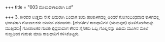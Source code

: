 +++
title = "003 ಮೇಲುದಳಕಿದಿರಾಗಿ ಬರೆ"

+++
3. ಕೌರವರ ಉತ್ತಮ ಸೇನೆ ಎದುರಾಗಿ ಬಂದಾಗ ತುರು ಹರಿಕಾಳಗದಲ್ಲಿ ಅಂದರೆ ಗೋಸಂಬಂಧವಾದ ಕಾಳಗದಲ್ಲಿ ಭಂಗಿತರಾಗಿ ಗೋಪಾಲಕರು ಯಮನ ವಶವಾದರು. [ದೇವತೆಗಳ ರಾಜಧಾನಿಗಳ (ಯಮಪುರ) ಧೂಳಿಕೋಟೆಯನ್ನು ಮುತ್ತಿದರು] ಗೋಪಾಲಕರ ಗುಂಪು ಛಿದ್ರವಾದಾಗ ಕೌರವ ಸೈನಿಕರು ಒಬ್ಬ ಗೊಲ್ಲನನ್ನು ಹಿಡಿದು ಮೂಗಿನ ಮೇಲೆ ಸುಣ್ಣದಿಂದ ಗುರುತು ಮಾಡಿ ರಾಜಧಾನಿಗೆ ಕಳಿಸಿಕೊಟ್ಟರು.
